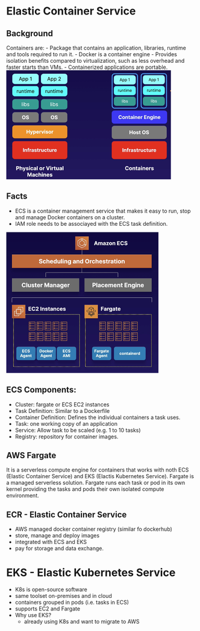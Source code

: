 # Elastic Container Service

## Background
Containers are:
    - Package that contains an application, libraries, runtime and tools required to run it.
    - Docker is a container engine
    - Provides isolation benefits compared to virtualization, such as less overhead and faster starts than VMs.
    - Containerized applications are portable.
![Elastic Cloud Container](/images/ecs.png)

## Facts
- ECS is a container management service that makes it easy to run, stop and manage Docker containers on a cluster. 
- IAM role needs to be associayed with the ECS task definition.

![Elastic Cloud Container](/images/ecs-2.png)

## ECS Components:
- Cluster: fargate or ECS EC2 instances
- Task Definition: Similar to a Dockerfile
- Container Definition: Defines the individual containers a task uses.
- Task: one working copy of an application
- Service: Allow task to be scaled (e.g. 1 to 10 tasks) 
- Registry: repository for container images.


## AWS Fargate
It is a serverless compute engine for containers that works with noth ECS (Elastic Container Service) and EKS (Elactis Kubernetes Service). Fargate is a managed serverless  solution.
Fargate runs each task or pod in its own kernel providing the tasks and pods their own isolated compute environment.

## ECR - Elastic Container Service
- AWS managed docker container registry (similar fo dockerhub)
- store, manage and deploy images
- integrated with ECS and EKS
- pay for storage and data exchange.





# EKS - Elastic Kubernetes Service
- K8s is open-source software
- same toolset on-premises and in cloud
- containers grouped in pods (i.e. tasks in ECS)
- supports EC2 and Fargate
- Why use EKS?
    - already using K8s and want to migrate to AWS
    
